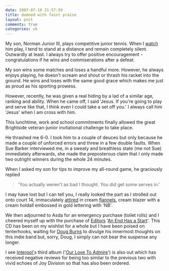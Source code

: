```yaml
---
date: 2007-07-10 21:57:59
title: damned with faint praise
layout: post
comments: true
categories: uk
---
```

My son, Norman Junior III, plays competitive junior tennis. When I
[watch](http://www.nbrightside.com/blog/2006/10/25/celebrity-watch-2/)
him play, I tend to stand at a distance and remain completely silent.
Outwardly at least. I always try to offer positive encouragement -
congratulations if he wins and commiserations after a defeat.

My son wins some matches and loses a handful more. However, he always
enjoys playing, he doesn't scream and shout or thrash his racket into
the ground. He wins and loses with the same good grace which makes me
just as proud as his sporting prowess.

However, recently, he was given a real hiding by a lad of a similar age,
ranking and ability. When he came off, I said 'Jesus. If you're going to
play and serve like that, I think even I could take a set off you.' I
always call him 'Jesus' when I am cross with him.

This lunchtime, work and school commitments finally allowed the great
Brightside veteran-junior invitational challenge to take place.

He thrashed me 6-0. I took him to a couple of deuces but only because he
made a couple of unforced errors and threw in a few double faults. When
Sue Barker interviewed me, in a sweaty and breathless state (me not Sue)
immediately afterwards, she made the preposterous claim that I only made
two outright winners during the whole 24 minutes.

When I asked my son for tips to improve my all-round game, he graciously
replied

> 'You actually weren't as bad I thought. You did get some serves in.'

I may have lost but I can tell you, I really looked the part as I
strolled out onto court 14, immaculately
[attired](http://www.oracle-base.com/blog/2007/07/09/wimbledon-and-stuff/#comment-25059)
in cream [flannels](http://news.bbc.co.uk/1/hi/in_pictures/6282844.stm),
cream blazer with a cream holdall embossed in gold lettering with 'NB'.

We then adjourned to Asda for an emergency purchase (toilet rolls) and I
cheered myself up with the purchase of
[Editors](http://www.editorsofficial.com/)
'[An End Has a Start](http://www.amazon.co.uk/End-Has-Start-Editors/dp/B000PUAZDW/ref=pd_bbs_sr_1/202-9208489-4082238?ie=UTF8&s=music&qid=1184074770&sr=8-1)'.
This CD has been on my wishlist for a whole but I have been poised on
tenterhooks, waiting for
[Doug Burns](http://oracledoug.com/serendipity/)
to divulge his innermost thoughts on this indie band but, sorry, Doug,
I simply can not bear the suspense any longer.

I see [Interpol'](http://www.interpolnyc.com/)s third album
('[Our Love To Admire](http://www.amazon.co.uk/Our-Love-Admire-Interpol/dp/B000R7HQVW/ref=sr_1_1/202-9208489-4082238?ie=UTF8&s=music&qid=1184074858&sr=1-1)')
is also out which has received negative reviews for being too similar to
the previous two with vivid echoes of Joy Division so that has also been
ordered.
